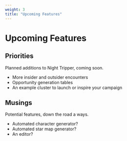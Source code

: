 ```yaml
---
weight: 3
title: "Upcoming Features"
---
```


# Upcoming Features

## Priorities
Planned additions to Night Tripper, coming soon.
* More insider and outsider encounters
* Opportunity generation tables
* An example cluster to launch or inspire your campaign

## Musings
Potential features, down the road a ways.
* Automated character generator?
* Automated star map generator?
* An editor?

